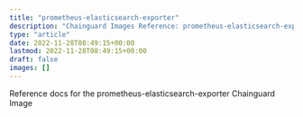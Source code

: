 ```yaml
---
title: "prometheus-elasticsearch-exporter"
description: "Chainguard Images Reference: prometheus-elasticsearch-exporter"
type: "article"
date: 2022-11-28T08:49:15+00:00
lastmod: 2022-11-28T08:49:15+00:00
draft: false
images: []
---
```


Reference docs for the prometheus-elasticsearch-exporter Chainguard Image
